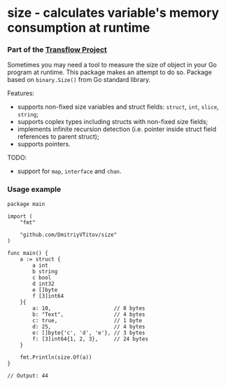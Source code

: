 # size - calculates variable's memory consumption at runtime

### Part of the [Transflow Project](http://transflow.ru/)

Sometimes you may need a tool to measure the size of object in your Go program at runtime. This package makes an attempt to do so. Package based on `binary.Size()` from Go standard library.

Features:
- supports non-fixed size variables and struct fields: `struct`, `int`, `slice`, `string`;
- supports coplex types including structs with non-fixed size fields;
- implements infinite recursion detection (i.e. pointer inside struct field references to parent struct);
- supports pointers.

TODO: 
- support for `map`, `interface` and `chan`.

### Usage example

```
package main

import (
	"fmt"

	"github.com/DmitriyVTitov/size"
)

func main() {
	a := struct {
		a int
		b string
		c bool
		d int32
		e []byte
		f [3]int64
	}{
		a: 10,                    // 8 bytes
		b: "Text",                // 4 bytes
		c: true,                  // 1 byte
		d: 25,                    // 4 bytes
		e: []byte{'c', 'd', 'e'}, // 3 bytes
		f: [3]int64{1, 2, 3},     // 24 bytes
	}

	fmt.Println(size.Of(a))
}

// Output: 44
```
